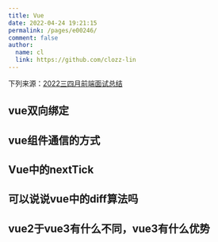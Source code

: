 ```yaml
---
title: Vue
date: 2022-04-24 19:21:15
permalink: /pages/e00246/
comment: false
author: 
  name: cl
  link: https://github.com/clozz-lin
---
```


下列来源：[2022三四月前端面试总结](https://juejin.cn/post/7081599008174997517)

## vue双向绑定
## vue组件通信的方式
## Vue中的nextTick
## 可以说说vue中的diff算法吗
## vue2于vue3有什么不同，vue3有什么优势
## 
## 
## 